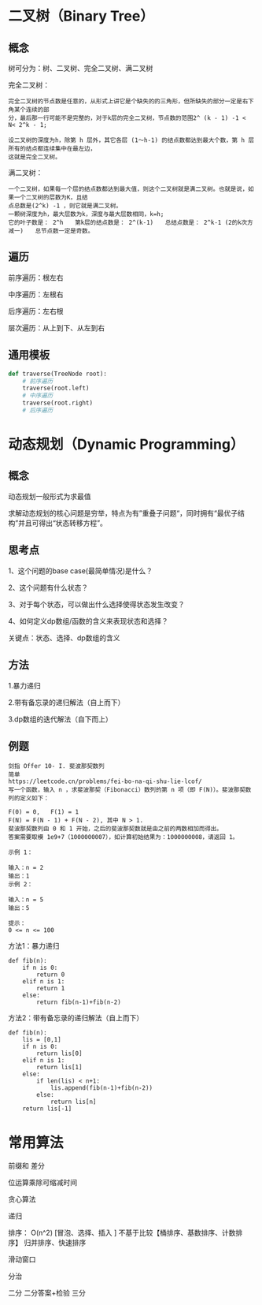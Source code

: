 # 二叉树（Binary Tree）



## 概念

树可分为：树、二叉树、完全二叉树、满二叉树

完全二叉树：

```text
完全二叉树的节点数是任意的，从形式上讲它是个缺失的的三角形，但所缺失的部分一定是右下角某个连续的部
分，最后那一行可能不是完整的，对于k层的完全二叉树，节点数的范围2^ (k - 1) -1 < N< 2^k - 1;

设二叉树的深度为h，除第 h 层外，其它各层 (1～h-1) 的结点数都达到最大个数，第 h 层所有的结点都连续集中在最左边，
这就是完全二叉树。
```

满二叉树：

```python3
一个二叉树，如果每一个层的结点数都达到最大值，则这个二叉树就是满二叉树。也就是说，如果一个二叉树的层数为K，且结
点总数是(2^k) -1 ，则它就是满二叉树。
一颗树深度为h，最大层数为k，深度与最大层数相同，k=h;
它的叶子数是： 2^h　　第k层的结点数是： 2^(k-1)　　总结点数是： 2^k-1 (2的k次方减一)　　总节点数一定是奇数。
```



## 遍历

前序遍历：根左右

中序遍历：左根右

后序遍历：左右根

层次遍历：从上到下、从左到右



## 通用模板

~~~python
def traverse(TreeNode root):
    # 前序遍历
    traverse(root.left)
    # 中序遍历
    traverse(root.right)
    # 后序遍历
~~~





# 动态规划（Dynamic Programming）

## 概念

动态规划一般形式为求最值

求解动态规划的核心问题是穷举，特点为有”重叠子问题“，同时拥有“最优子结构”并且可得出“状态转移方程”。

## 思考点

1、这个问题的base case(最简单情况)是什么？

2、这个问题有什么状态？

3、对于每个状态，可以做出什么选择使得状态发生改变？

4、如何定义dp数组/函数的含义来表现状态和选择？

关键点：状态、选择、dp数组的含义



## 方法

1.暴力递归

2.带有备忘录的递归解法（自上而下）

3.dp数组的迭代解法（自下而上）

## 例题

~~~
剑指 Offer 10- I. 斐波那契数列
简单
https://leetcode.cn/problems/fei-bo-na-qi-shu-lie-lcof/
写一个函数，输入 n ，求斐波那契（Fibonacci）数列的第 n 项（即 F(N)）。斐波那契数列的定义如下：

F(0) = 0,   F(1) = 1
F(N) = F(N - 1) + F(N - 2), 其中 N > 1.
斐波那契数列由 0 和 1 开始，之后的斐波那契数就是由之前的两数相加而得出。
答案需要取模 1e9+7（1000000007），如计算初始结果为：1000000008，请返回 1。

示例 1：

输入：n = 2
输出：1
示例 2：

输入：n = 5
输出：5
 
提示：
0 <= n <= 100
~~~

方法1：暴力递归

~~~
def fib(n):
    if n is 0:
        return 0
    elif n is 1:
        return 1
    else:
        return fib(n-1)+fib(n-2)

~~~

方法2：带有备忘录的递归解法（自上而下）

~~~
def fib(n):
    lis = [0,1]
    if n is 0:
        return lis[0]
    elif n is 1:
        return lis[1]
    else:
        if len(lis) < n+1:
            lis.append(fib(n-1)+fib(n-2))
        else:
            return lis[n]
    return lis[-1]

~~~





# 常用算法

前缀和  差分

位运算乘除可缩减时间

贪心算法

递归

排序：   O(n^2) [冒泡、选择、插入 ]   不基于比较【桶排序、基数排序、计数排序】 归并排序、快速排序

滑动窗口

分治

二分  二分答案+检验  三分
